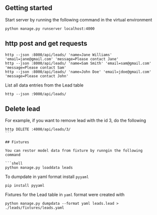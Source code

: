 ## Getting started

Start server by running the following command in the virtual environment

```shell
python manage.py runserver localhost:4000
```

## http post and get requests

```shell
http --json :8000/api/leads/ 'name=Jane Williams' 'email=jane@gmail.com' 'message=Please contact Jane'
http --json :8000/api/leads/ 'name=Sam Smith' 'email=sam@gmail.com' 'message=Please contact Sam'
http --json :8000/api/leads/ 'name=John Doe' 'email=jdoe@gmail.com' 'message=Please contact John'
```

List all data entries from the Lead table

```shell
http --json :9000/api/leads/
```

## Delete lead

For example, if you want to remove lead with the id 3, do the following

````shell
http DELETE :4000/api/leads/3/
```

## Fixtures

You can restor model data from fixture by runngin the following command

```shell
python manage.py loaddata leads
````

To dumpdate in yaml format install `pyyaml`

```shell
pip install pyyaml
```

Fixtures for the Lead table in `yaml` format were created with

```shell
python manage.py dumpdata --format yaml leads.lead > ./leads/fixtures/leads.yaml
```
